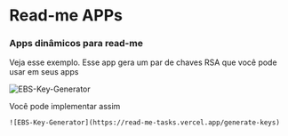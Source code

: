 # Read-me APPs
### Apps dinâmicos para read-me

Veja esse exemplo. Esse app gera um par de chaves RSA que você pode usar em seus apps

![EBS-Key-Generator](https://read-me-tasks.vercel.app/generate-keys)

Você pode implementar assim

    ![EBS-Key-Generator](https://read-me-tasks.vercel.app/generate-keys)